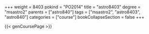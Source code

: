 +++
weight = 8403
pokind = "PO2014"
title = "astro8403"
degree = "msastro2"
parents = ["astro840"]
tags = ["msastro2", "astro8403", "astro840"]
categories = ["course"]
bookCollapseSection = false
+++

{{< genCoursePage >}}
